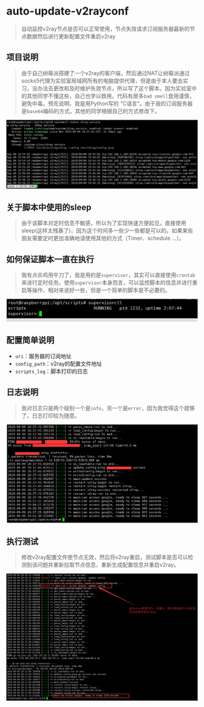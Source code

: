 # auto-update-v2rayconf
> 自动监控v2ray节点是否可以正常使用，节点失效请求订阅服务器最新的节点数据然后进行更新配置文件重启v2ray

## 项目说明
> 由于自己树莓派搭建了一个v2ray的客户端，然后通过NAT让树莓派通过socks5代理为实验室局域网所有的电脑提供代理，但是由于本人要去实习，没办法去更改和及时维护失效节点，所以写了这个脚本。因为实验室中的其他同学不懂这些，自己也学以致用。代码有居多`bad smell`食用谨慎，避免中毒。预先说明，我是用Python写的 “C语言”。由于我的订阅服务器是`base64`编码的方式，其他的同学根据自己的方式修改下。

![v2ray_status](./picture/v2ray_status.png)

## 关于脚本中使用的sleep

> 由于该脚本对定时信息不敏感，所以为了实现快速方便起见，直接使用sleep(这样太残暴了)，因为这个时间多一些少一些都是可以的。如果某些朋友需要定时更加准确地请使用其他的方式（Timer、schedule …）。

## 如何保证脚本一直在执行

> 我有点杀鸡用牛刀了，我是用的是`supervisor`，其实可以直接使用`crontab`来进行定时任务。使用`supervisor`本身而言，可以监控脚本的信息并进行重启等操作，相对来说好一些，但是一个简单的脚本是不必要的。

![supervisor](./picture/supervisor.png)

## 配置简单说明

* `uri`：服务器的订阅地址
* `config_path`：v2ray的配置文件地址
* `scripts_log`：脚本打印的日志

## 日志说明

> 我对日志只是两个级别一个是`info`，另一个是`error`，因为我觉得这个就够了。日志打印较为随意。

![日志](./picture/日志.png)

## 执行测试

> 修改v2ray配置文件使节点无效，然后将v2ray重启，测试脚本是否可以检测到该问题并重新拉取节点信息，重新生成配置信息并重启v2ray。

![测试脚本](./picture/测试脚本.png)